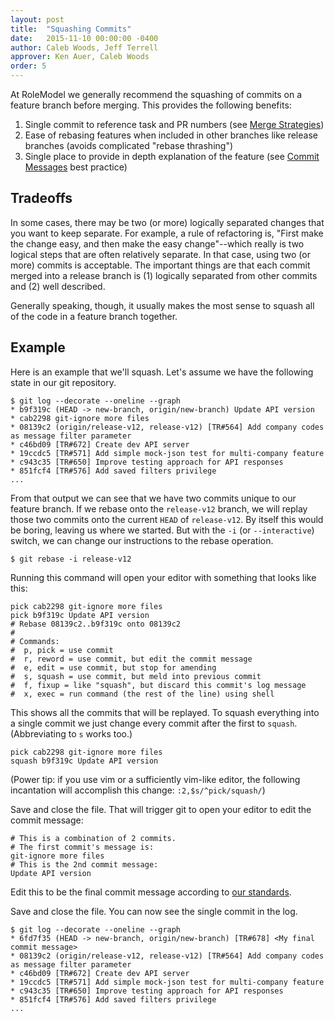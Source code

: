 ```yaml
---
layout: post
title:  "Squashing Commits"
date:   2015-11-10 00:00:00 -0400
author: Caleb Woods, Jeff Terrell
approver: Ken Auer, Caleb Woods
order: 5
---
```


At RoleModel we generally recommend the squashing of commits on a feature branch
before merging. This provides the following benefits:

1. Single commit to reference task and PR numbers
   (see [Merge Strategies](merge-strategies))
2. Ease of rebasing features when included in other branches like release
   branches (avoids complicated "rebase thrashing")
3. Single place to provide in depth explanation of the feature (see
   [Commit Messages](commit-messages) best practice)

## Tradeoffs

In some cases, there may be two (or more) logically separated changes that you
want to keep separate. For example, a rule of refactoring is, "First make the
change easy, and then make the easy change"--which really is two logical steps
that are often relatively separate. In that case, using two (or more) commits is
acceptable. The important things are that each commit merged into a release
branch is (1) logically separated from other commits and (2) well described.

Generally speaking, though, it usually makes the most sense to squash all of the
code in a feature branch together.

## Example

Here is an example that we'll squash. Let's assume we have the following state
in our git repository.

```
$ git log --decorate --oneline --graph
* b9f319c (HEAD -> new-branch, origin/new-branch) Update API version
* cab2298 git-ignore more files
* 08139c2 (origin/release-v12, release-v12) [TR#564] Add company codes as message filter parameter
* c46bd09 [TR#672] Create dev API server
* 19ccdc5 [TR#571] Add simple mock-json test for multi-company feature
* c943c35 [TR#650] Improve testing approach for API responses
* 851fcf4 [TR#576] Add saved filters privilege
...
```

From that output we can see that we have two commits unique to our feature
branch. If we rebase onto the `release-v12` branch, we will replay those two
commits onto the current `HEAD` of `release-v12`. By itself this would be
boring, leaving us where we started. But with the `-i` (or `--interactive`)
switch, we can change our instructions to the rebase operation.

```
$ git rebase -i release-v12
```

Running this command will open your editor with something that looks like this:

```
pick cab2298 git-ignore more files
pick b9f319c Update API version
# Rebase 08139c2..b9f319c onto 08139c2
#
# Commands:
#  p, pick = use commit
#  r, reword = use commit, but edit the commit message
#  e, edit = use commit, but stop for amending
#  s, squash = use commit, but meld into previous commit
#  f, fixup = like "squash", but discard this commit's log message
#  x, exec = run command (the rest of the line) using shell
```

This shows all the commits that will be replayed. To squash everything into a
single commit we just change every commit after the first to `squash`.
(Abbreviating to `s` works too.)

```
pick cab2298 git-ignore more files
squash b9f319c Update API version
```

(Power tip: if you use vim or a sufficiently vim-like editor, the following
incantation will accomplish this change: `:2,$s/^pick/squash/`)

Save and close the file. That will trigger git to open your editor to edit the
commit message:

```
# This is a combination of 2 commits.
# The first commit's message is:
git-ignore more files
# This is the 2nd commit message:
Update API version
```

Edit this to be the final commit message according
to [our standards](commit-messages).

Save and close the file. You can now see the single commit in the log.

```
$ git log --decorate --oneline --graph
* 6fd7f35 (HEAD -> new-branch, origin/new-branch) [TR#678] <My final commit message>
* 08139c2 (origin/release-v12, release-v12) [TR#564] Add company codes as message filter parameter
* c46bd09 [TR#672] Create dev API server
* 19ccdc5 [TR#571] Add simple mock-json test for multi-company feature
* c943c35 [TR#650] Improve testing approach for API responses
* 851fcf4 [TR#576] Add saved filters privilege
...
```
